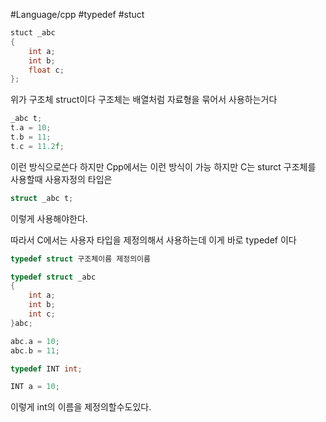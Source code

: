#Language/cpp  #typedef #stuct
```Cpp
stuct _abc
{
	int a;
	int b;
	float c;
};
```
위가 구조체 struct이다 구조체는 배열처럼 자료형을 묶어서 사용하는거다

```Cpp
_abc t;
t.a = 10;
t.b = 11;
t.c = 11.2f;
```
이런 방식으로쓴다
하지만 Cpp에서는 이런 방식이 가능 하지만
C는 sturct 구조체를 사용할때 사용자정의 타입은 
```Cpp
struct _abc t;
```
이렇게 사용해야한다.

따라서 C에서는 사용자 타입을 제정의해서 사용하는데 
이게 바로 typedef 이다
```Cpp
typedef struct 구조체이름 제정의이름

typedef struct _abc
{
	int a;
	int b;
	int c;
}abc;

abc.a = 10;
abc.b = 11;
```

```Cpp
typedef INT int;

INT a = 10;
```
이렇게 int의 이름을 제정의할수도있다.

